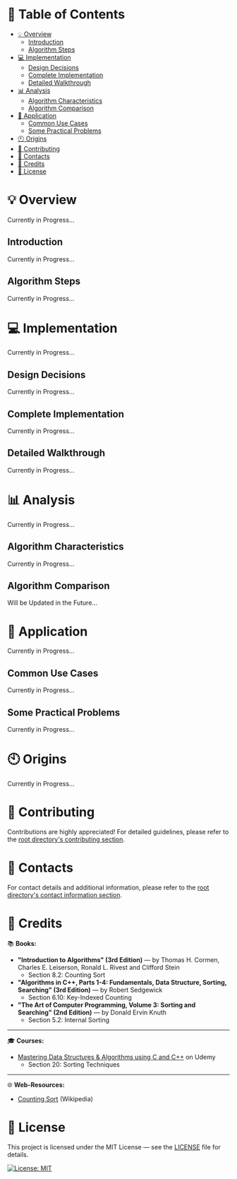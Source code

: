 # &#128209; Table of Contents
- [💡 Overview](#-overview)
  - [Introduction](#introduction)
  - [Algorithm Steps](#algorithm-steps)
- [💻 Implementation](#-implementation)
  - [Design Decisions](#design-decisions)
  - [Complete Implementation](#complete-implementation)
  - [Detailed Walkthrough](#detailed-walkthrough)
- [📊 Analysis](#-analysis)
  - [Algorithm Characteristics](#algorithm-characteristics)
  - [Algorithm Comparison](#algorithm-comparison)
- [📝 Application](#-application)
  - [Common Use Cases](#common-use-cases)
  - [Some Practical Problems](#some-practical-problems)
- [🕙 Origins](#-origins)
- [🤝 Contributing](#-contributing)
- [📧 Contacts](#-contacts)
- [🙏 Credits](#-credits)
- [🔏 License](#-license)



# &#128161; Overview
Currently in Progress...


## Introduction
Currently in Progress...


## Algorithm Steps
Currently in Progress...



# &#x1F4BB; Implementation
Currently in Progress...


## Design Decisions
Currently in Progress...


## Complete Implementation
Currently in Progress...


## Detailed Walkthrough
Currently in Progress...



# &#128202; Analysis
Currently in Progress...


## Algorithm Characteristics
Currently in Progress...


## Algorithm Comparison
Will be Updated in the Future...



# &#128221; Application
Currently in Progress...


## Common Use Cases
Currently in Progress...


## Some Practical Problems
Currently in Progress...



# &#x1F559; Origins
Currently in Progress...



# &#129309; Contributing
Contributions are highly appreciated! For detailed guidelines, please refer to the [root directory's contributing section](../../../#-contributing).



# &#128231; Contacts
For contact details and additional information, please refer to the [root directory's contact information section](../../../#-contacts).



# &#128591; Credits
&#128218; **Books:**
- **"Introduction to Algorithms" (3rd Edition)** — by Thomas H. Cormen, Charles E. Leiserson, Ronald L. Rivest and Clifford Stein
  - Section 8.2: Counting Sort
- **"Algorithms in C++, Parts 1-4: Fundamentals, Data Structure, Sorting, Searching" (3rd Edition)** — by Robert Sedgewick
  - Section 6.10: Key-Indexed Counting
- **"The Art of Computer Programming, Volume 3: Sorting and Searching" (2nd Edition)** — by Donald Ervin Knuth
  - Section 5.2: Internal Sorting

---  
&#127891; **Courses:**
- [Mastering Data Structures & Algorithms using C and C++](https://www.udemy.com/course/datastructurescncpp/) on Udemy
   - Section 20: Sorting Techniques

---  
&#127760; **Web-Resources:**  
- [Counting Sort](https://en.wikipedia.org/wiki/Counting_sort) (Wikipedia)



# &#128271; License
This project is licensed under the MIT License — see the [LICENSE](https://github.com/vezzolter/DSA/blob/main/LICENSE) file for details.

[![License: MIT](https://img.shields.io/badge/License-MIT-yellow.svg)](https://opensource.org/licenses/MIT)
